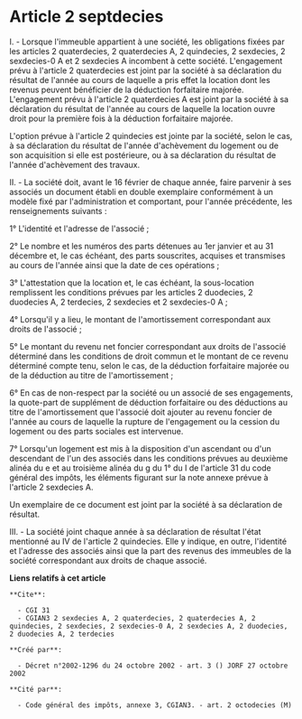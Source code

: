 # Article 2 septdecies

I. - Lorsque l'immeuble appartient à une société, les obligations fixées par les articles 2 quaterdecies, 2 quaterdecies A, 2
quindecies, 2 sexdecies, 2 sexdecies-0 A et 2 sexdecies A incombent à cette société. L'engagement prévu à l'article 2
quaterdecies est joint par la société à sa déclaration du résultat de l'année au cours de laquelle a pris effet la location
dont les revenus peuvent bénéficier de la déduction forfaitaire majorée. L'engagement prévu à l'article 2 quaterdecies A est
joint par la société à sa déclaration du résultat de l'année au cours de laquelle la location ouvre droit pour la première
fois à la déduction forfaitaire majorée.

L'option prévue à l'article 2 quindecies est jointe par la société, selon le cas, à sa déclaration du résultat de l'année
d'achèvement du logement ou de son acquisition si elle est postérieure, ou à sa déclaration du résultat de l'année
d'achèvement des travaux.

II. - La société doit, avant le 16 février de chaque année, faire parvenir à ses associés un document établi en double
exemplaire conformément à un modèle fixé par l'administration et comportant, pour l'année précédente, les renseignements
suivants :

1° L'identité et l'adresse de l'associé ;

2° Le nombre et les numéros des parts détenues au 1er janvier et au 31 décembre et, le cas échéant, des parts souscrites,
acquises et transmises au cours de l'année ainsi que la date de ces opérations ;

3° L'attestation que la location et, le cas échéant, la sous-location remplissent les conditions prévues par les articles 2
duodecies, 2 duodecies A, 2 terdecies, 2 sexdecies et 2 sexdecies-0 A ;

4° Lorsqu'il y a lieu, le montant de l'amortissement correspondant aux droits de l'associé ;

5° Le montant du revenu net foncier correspondant aux droits de l'associé déterminé dans les conditions de droit commun et le
montant de ce revenu déterminé compte tenu, selon le cas, de la déduction forfaitaire majorée ou de la déduction au titre de
l'amortissement ;

6° En cas de non-respect par la société ou un associé de ses engagements, la quote-part de supplément de déduction
forfaitaire ou des déductions au titre de l'amortissement que l'associé doit ajouter au revenu foncier de l'année au cours de
laquelle la rupture de l'engagement ou la cession du logement ou des parts sociales est intervenue.

7° Lorsqu'un logement est mis à la disposition d'un ascendant ou d'un descendant de l'un des associés dans les conditions
prévues au deuxième alinéa du e et au troisième alinéa du g du 1° du I de l'article 31 du code général des impôts, les
éléments figurant sur la note annexe prévue à l'article 2 sexdecies A.

Un exemplaire de ce document est joint par la société à sa déclaration de résultat.

III. - La société joint chaque année à sa déclaration de résultat l'état mentionné au IV de l'article 2 quindecies. Elle y
indique, en outre, l'identité et l'adresse des associés ainsi que la part des revenus des immeubles de la société
correspondant aux droits de chaque associé.

**Liens relatifs à cet article**

	**Cite**:

	  - CGI 31
	  - CGIAN3 2 sexdecies A, 2 quaterdecies, 2 quaterdecies A, 2 quindecies, 2 sexdecies, 2 sexdecies-0 A, 2 sexdecies A, 2 duodecies, 2 duodecies A, 2 terdecies

	**Créé par**:

	  - Décret n°2002-1296 du 24 octobre 2002 - art. 3 () JORF 27 octobre 2002

	**Cité par**:

	  - Code général des impôts, annexe 3, CGIAN3. - art. 2 octodecies (M)
